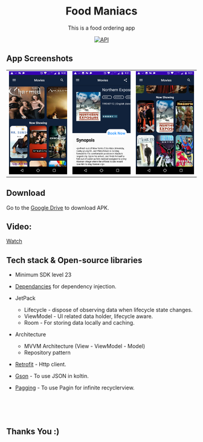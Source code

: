 <h1 align="center">Food Maniacs</h1>

<p align="center">  
This is a food ordering app
</p>

<p align="center">
  <a href="https://android-arsenal.com/api?level=21"><img alt="API" src="https://img.shields.io/badge/API-21%2B-brightgreen.svg?style=flat"/></a>
</p>


## App Screenshots

<table>
  <tr>
    <td><img src="https://github.com/pravin5551/Saveo-Assignemnt/blob/main/app/src/images/ss_one.png" width="200"/></td>
    <td><img src="https://github.com/pravin5551/Saveo-Assignemnt/blob/main/app/src/images/ss_three-093113.png" width="200"/></td>
     <td><img src="https://github.com/pravin5551/Saveo-Assignemnt/blob/main/app/src/images/ss_two.png" width="200"/></td>
  </tr>
  


  
 </table>



## Download
Go to the [Google Drive](https://drive.google.com/drive/folders/18aMNxtGhEmKanCD5HCPOW7mC08WOaMVH?usp=sharing) to download APK.

## Video: 
[Watch](https://drive.google.com/file/d/1oh_KFIwRNPDSlODxn1wHGhkMhiRG8-7z/view?usp=sharing)



## Tech stack & Open-source libraries
- Minimum SDK level 23
- [Dependancies](https://github.com/pravin5551/Saveo-Assignemnt/blob/main/app/build.gradle) for dependency injection.

- JetPack
  - Lifecycle - dispose of observing data when lifecycle state changes.
  - ViewModel - UI related data holder, lifecycle aware.
  - Room - For storing data locally and caching.
- Architecture
  - MVVM Architecture (View - ViewModel - Model)
  - Repository pattern
- [Retrofit](https://square.github.io/retrofit/) - Http client.
- [Gson](https://github.com/google/gson) - To use JSON in koltin.
- [Pagging](https://developer.android.com/jetpack/androidx/releases/pagingn) - To use Pagin for infinite recyclerview.
</br>
</br>
</br>


## Thanks You :)


